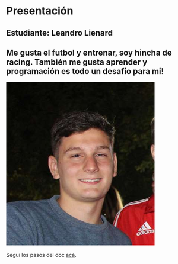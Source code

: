 # Presentación

## Estudiante: Leandro Lienard


## Me gusta el futbol y entrenar, soy hincha de racing. También me gusta aprender y programación es todo un desafío para mi! 

![mi foto](imagen3.jpg)

Seguí los pasos del doc [acá](https://docs.google.com/document/d/e/2PACX-1vTNHQ5dzaVFhKPd4UxLOGhZa9Ix_bDgpyIftq4gqzz7674dHmHkcH2oH9TpQ_TsghZkiSPBoUm2ftzM/pub).
